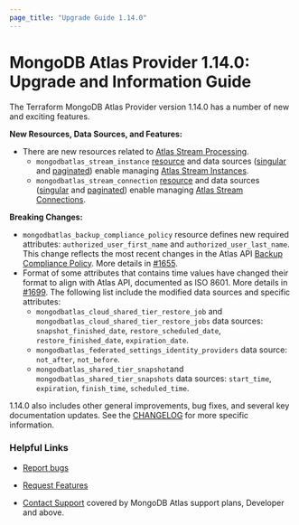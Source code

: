 ```yaml
---
page_title: "Upgrade Guide 1.14.0"
---
```


# MongoDB Atlas Provider 1.14.0: Upgrade and Information Guide

The Terraform MongoDB Atlas Provider version 1.14.0 has a number of new and exciting features.

**New Resources, Data Sources, and Features:**
- There are new resources related to [Atlas Stream Processing](https://www.mongodb.com/docs/atlas/atlas-sp/overview/#atlas-stream-processing-overview). 
    - `mongodbatlas_stream_instance` [resource](https://registry.terraform.io/providers/mongodb/mongodbatlas/latest/docs/resources/stream_instance) and data sources ([singular](https://registry.terraform.io/providers/mongodb/mongodbatlas/latest/docs/data-sources/stream_instance) and [paginated](https://registry.terraform.io/providers/mongodb/mongodbatlas/latest/docs/data-sources/stream_instances)) enable managing [Atlas Stream Instances](https://www.mongodb.com/docs/atlas/reference/api-resources-spec/#tag/Streams/operation/createStreamInstance).
    - `mongodbatlas_stream_connection` [resource](https://registry.terraform.io/providers/mongodb/mongodbatlas/latest/docs/resources/stream_connection) and data sources ([singular](https://registry.terraform.io/providers/mongodb/mongodbatlas/latest/docs/data-sources/stream_connection) and [paginated](https://registry.terraform.io/providers/mongodb/mongodbatlas/latest/docs/data-sources/stream_connections)) enable managing [Atlas Stream Connections](https://www.mongodb.com/docs/atlas/reference/api-resources-spec/#tag/Streams/operation/createStreamConnection). 

**Breaking Changes:**
- `mongodbatlas_backup_compliance_policy` resource defines new required attributes: `authorized_user_first_name` and `authorized_user_last_name`. This change reflects the most recent changes in the Atlas API [Backup Compliance Policy](https://www.mongodb.com/docs/atlas/reference/api-resources-spec/#tag/Cloud-Backups/operation/updateDataProtectionSettings). More details in [\#1655](https://github.com/mongodb/terraform-provider-mongodbatlas/pull/1655).
- Format of some attributes that contains time values have changed their format to align with Atlas API, documented as ISO 8601. More details in [\#1699](https://github.com/mongodb/terraform-provider-mongodbatlas/pull/1699). The following list include the modified data sources and specific attributes:
    - `mongodbatlas_cloud_shared_tier_restore_job` and `mongodbatlas_cloud_shared_tier_restore_jobs` data sources: `snapshot_finished_date`, `restore_scheduled_date`, `restore_finished_date`, `expiration_date`.
    - `mongodbatlas_federated_settings_identity_providers` data source: `not_after`, `not_before`.
    - `mongodbatlas_shared_tier_snapshot`and `mongodbatlas_shared_tier_snapshots` data sources: `start_time`, `expiration`, `finish_time`, `scheduled_time`.


1.14.0 also includes other general improvements, bug fixes, and several key documentation updates. See the [CHANGELOG](https://github.com/mongodb/terraform-provider-mongodbatlas/blob/master/CHANGELOG.md) for more specific information.


### Helpful Links

* [Report bugs](https://github.com/mongodb/terraform-provider-mongodbatlas/issues)

* [Request Features](https://feedback.mongodb.com/forums/924145-atlas?category_id=370723)

* [Contact Support](https://docs.atlas.mongodb.com/support/) covered by MongoDB Atlas support plans, Developer and above.
